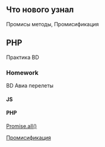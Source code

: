 ## Что нового узнал 
Промисы методы, Промисификация




## PHP 
Практика BD






### Homework
BD Авиа перелеты

#### JS 

#### PHP 
[Promise.all()](https://developer.mozilla.org/ru/docs/Web/JavaScript/Reference/Global_Objects/Promise/all)

[Промисификация](https://learn.javascript.ru/promisify)
